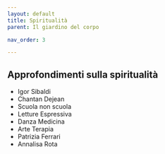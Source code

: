 ```yaml
---
layout: default
title: Spiritualità
parent: Il giardino del corpo

nav_order: 3

---
```


## Approfondimenti sulla spiritualità

- Igor Sibaldi 
- Chantan Dejean
- Scuola non scuola
- Letture Espressiva
- Danza Medicina
- Arte Terapia
- Patrizia Ferrari 
- Annalisa Rota

